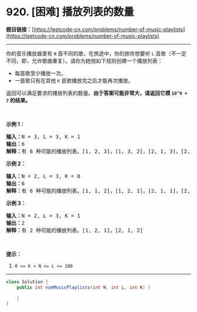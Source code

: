 # 920. [困难] 播放列表的数量

**题目链接：**[https://leetcode-cn.com/problems/number-of-music-playlists](https://leetcode-cn.com/problems/number-of-music-playlists)

---

<div class="content__1Y2H">
 <div class="notranslate">
  <p>你的音乐播放器里有&nbsp;<code>N</code>&nbsp;首不同的歌，在旅途中，你的旅伴想要听 <code>L</code>&nbsp;首歌（不一定不同，即，允许歌曲重复）。请你为她按如下规则创建一个播放列表：</p> 
  <ul> 
   <li>每首歌至少播放一次。</li> 
   <li>一首歌只有在其他 <code>K</code> 首歌播放完之后才能再次播放。</li> 
  </ul> 
  <p>返回可以满足要求的播放列表的数量。<strong>由于答案可能非常大，请返回它模&nbsp;<code>10^9 + 7</code>&nbsp;的结果。</strong></p> 
  <p>&nbsp;</p> 
  <p><strong>示例 1：</strong></p> 
  <pre class="language-text"><strong>输入：</strong>N = 3, L = 3, K = 1
<strong>输出：</strong>6
<strong>解释：</strong>有 6 种可能的播放列表。[1, 2, 3]，[1, 3, 2]，[2, 1, 3]，[2, 3, 1]，[3, 1, 2]，[3, 2, 1].
</pre> 
  <p><strong>示例 2：</strong></p> 
  <pre class="language-text"><strong>输入：</strong>N = 2, L = 3, K = 0
<strong>输出：</strong>6
<strong>解释：</strong>有 6 种可能的播放列表。[1, 1, 2]，[1, 2, 1]，[2, 1, 1]，[2, 2, 1]，[2, 1, 2]，[1, 2, 2]
</pre> 
  <p><strong>示例 3：</strong></p> 
  <pre class="language-text"><strong>输入：</strong>N = 2, L = 3, K = 1
<strong>输出：</strong>2
<strong>解释：</strong>有 2 种可能的播放列表。[1, 2, 1]，[2, 1, 2]
</pre> 
  <p>&nbsp;</p> 
  <p><strong>提示：</strong></p> 
  <ol> 
   <li><code>0 &lt;= K &lt; N &lt;= L &lt;= 100</code></li> 
  </ol> 
 </div>
</div>

---

```java
class Solution {
    public int numMusicPlaylists(int N, int L, int K) {
        
    }
}
```